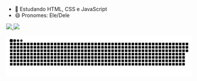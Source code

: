  - 🌱 Estudando HTML, CSS e JavaScript
- 😄 Pronomes: Ele/Dele
 
 <div>
  <a href="https://github.com/LucasCPecanha">
  <img height="180em" src="https://github-readme-stats.vercel.app/api?username=LucasCPecanha&show_icons=true&theme=midnight-purple&include_all_commits=true&count_private=true"/>
  <img height="180em" src="https://github-readme-stats.vercel.app/api/top-langs/?username=LucasCPecanha&layout=compact&langs_count=7&theme=midnight-purple"/>
</div>
  
![Snake animation](https://github.com/LucasCPecanha/LucasCPecanha/blob/output/github-contribution-grid-snake.svg)
